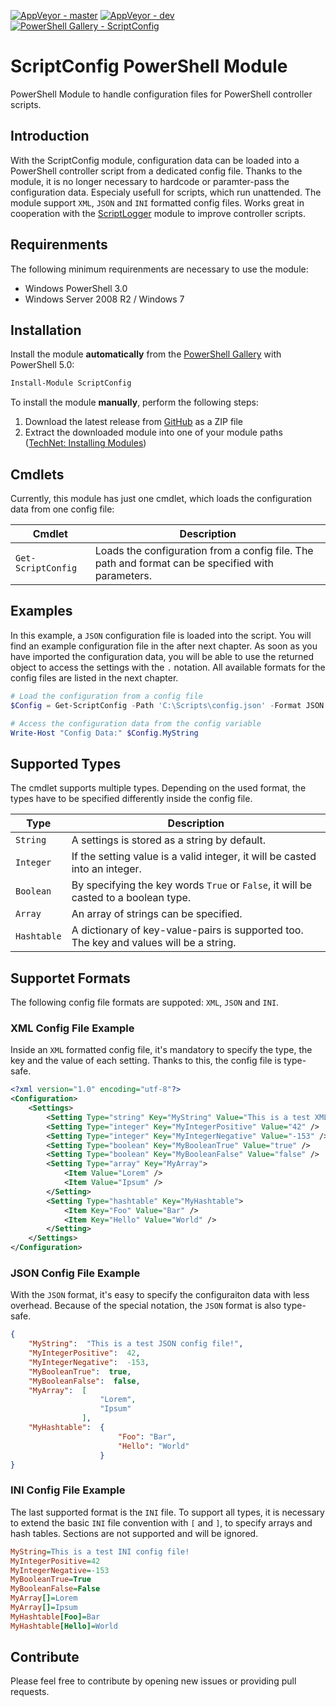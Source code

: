[![AppVeyor - master](https://ci.appveyor.com/api/projects/status/48di0b0ml0aesj45/branch/master?svg=true)](https://ci.appveyor.com/project/claudiospizzi/scriptconfig/branch/master) [![AppVeyor - dev](https://ci.appveyor.com/api/projects/status/48di0b0ml0aesj45/branch/dev?svg=true)](https://ci.appveyor.com/project/claudiospizzi/scriptconfig/branch/dev) [![PowerShell Gallery - ScriptConfig](https://img.shields.io/badge/PowerShell%20Gallery-ScriptConfig-0072C6.svg)](https://www.powershellgallery.com/packages/ScriptConfig)

# ScriptConfig PowerShell Module
PowerShell Module to handle configuration files for PowerShell controller scripts.


## Introduction

With the ScriptConfig module, configuration data can be loaded into a PowerShell controller script from a dedicated config file. Thanks to the module, it is no longer necessary to hardcode or paramter-pass the configuration data. Especialy usefull for scripts, which run unattended. The module support `XML`, `JSON` and `INI` formatted config files. Works great in cooperation with the [ScriptLogger](https://github.com/claudiospizzi/ScriptLogger) module to improve controller scripts.


## Requirenments

The following minimum requirenments are necessary to use the module:

* Windows PowerShell 3.0
* Windows Server 2008 R2 / Windows 7


## Installation

Install the module **automatically** from the [PowerShell Gallery](https://www.powershellgallery.com/packages/ScriptConfig) with PowerShell 5.0:

```powershell
Install-Module ScriptConfig
```

To install the module **manually**, perform the following steps:

1. Download the latest release from [GitHub](https://github.com/claudiospizzi/ScriptConfig/releases) as a ZIP file
2. Extract the downloaded module into one of your module paths ([TechNet: Installing Modules](https://technet.microsoft.com/en-us/library/dd878350))


## Cmdlets

Currently, this module has just one cmdlet, which loads the configuration data from one config file:

| Cmdlet               | Description                                                                                        |
| -------------------- | -------------------------------------------------------------------------------------------------- |
| `Get-ScriptConfig`   | Loads the configuration from a config file. The path and format can be specified with parameters.  |


## Examples

In this example, a `JSON` configuration file is loaded into the script. You will find an example configuration file in the after next chapter. As soon as you have imported the configuration data, you will be able to use the returned object to access the settings with the `.` notation. All available formats for the config files are listed in the next chapter.

```powershell
# Load the configuration from a config file
$Config = Get-ScriptConfig -Path 'C:\Scripts\config.json' -Format JSON

# Access the configuration data from the config variable
Write-Host "Config Data:" $Config.MyString
```


## Supported Types

The cmdlet supports multiple types. Depending on the used format, the types have to be specified differently inside the config file.

| Type          | Description                                                                              |
| ------------- | ---------------------------------------------------------------------------------------- |
| `String`      | A settings is stored as a string by default.                                             |
| `Integer`     | If the setting value is a valid integer, it will be casted into an integer.              |
| `Boolean`     | By specifying the key words `True` or `False`, it will be casted to a boolean type.      |
| `Array`       | An array of strings can be specified.                                                    |
| `Hashtable`   | A dictionary of key-value-pairs is supported too. The key and values will be a string.   |


## Supportet Formats

The following config file formats are suppoted: `XML`, `JSON` and `INI`.

### XML Config File Example

Inside an `XML` formatted config file, it's mandatory to specify the type, the key and the value of each setting. Thanks to this, the config file is type-safe.

```xml
<?xml version="1.0" encoding="utf-8"?>
<Configuration>
    <Settings>
        <Setting Type="string" Key="MyString" Value="This is a test XML config file!" />
        <Setting Type="integer" Key="MyIntegerPositive" Value="42" />
        <Setting Type="integer" Key="MyIntegerNegative" Value="-153" />
        <Setting Type="boolean" Key="MyBooleanTrue" Value="true" />
        <Setting Type="boolean" Key="MyBooleanFalse" Value="false" />
        <Setting Type="array" Key="MyArray">
            <Item Value="Lorem" />
            <Item Value="Ipsum" />
        </Setting>
        <Setting Type="hashtable" Key="MyHashtable">
            <Item Key="Foo" Value="Bar" />
            <Item Key="Hello" Value="World" />
        </Setting>
    </Settings>
</Configuration>
```

### JSON Config File Example

With the `JSON` format, it's easy to specify the configuraiton data with less overhead. Because of the special notation, the `JSON` format is also type-safe.

```json
{
    "MyString":  "This is a test JSON config file!",
    "MyIntegerPositive":  42,
    "MyIntegerNegative":  -153,
    "MyBooleanTrue":  true,
    "MyBooleanFalse":  false,
    "MyArray":  [
                    "Lorem",
                    "Ipsum"
                ],
    "MyHashtable":  {
                        "Foo": "Bar",
                        "Hello": "World"
                    }
}
```

### INI Config File Example

The last supported format is the `INI` file. To support all types, it is necessary to extend the basic `INI` file convention with `[` and `]`, to specify arrays and hash tables. Sections are not supported and will be ignored.

```ini
MyString=This is a test INI config file!
MyIntegerPositive=42
MyIntegerNegative=-153
MyBooleanTrue=True
MyBooleanFalse=False
MyArray[]=Lorem
MyArray[]=Ipsum
MyHashtable[Foo]=Bar
MyHashtable[Hello]=World
```


## Contribute

Please feel free to contribute by opening new issues or providing pull requests.

